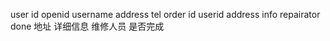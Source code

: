 user 
id openid username address tel 
order
id userid address info repairator done
        地址  详细信息 维修人员 是否完成
